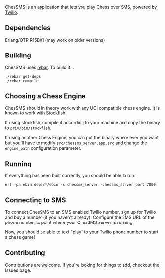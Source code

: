 ChesSMS is an application that lets you play Chess over SMS, powered by
[Twilio](http://www.twilio.com/).


## Dependencies
Erlang/OTP R15B01 (may work on older versions)

## Building 

ChesSMS uses [rebar](https://github.com/basho/rebar). To build it...

    ./rebar get-deps
    ./rebar compile

## Choosing a Chess Engine
ChesSMS should in theory work with any UCI compatible chess engine. It is known to
work with [Stockfish](https://github.com/mcostalba/Stockfish).

If using stockfish, compile it according to your machine and copy the
binary to `priv/bin/stockfish`.

If using another Chess Engine, you can put the binary where ever you want
but you'll have to modify `src/chessms_server.app.src` and change the
`engine_path` configuration parameter.

## Running
If everything has been built correctly, you should be able to run:

    erl -pa ebin deps/*/ebin -s chessms_server -chessms_server port 7000

## Connecting to SMS
To connect ChesSMS to an SMS enabled Twilio number, sign up for Twilio
and buy a number (if you haven't already). Configure the SMS URL of the
phone number to point where your ChesSMS server is running.

Now, you should be able to text "play" to your Twilio phone number to
start a chess game!

## Contributing
Contributions are welcome. If you're looking for things to add, checkout
the Issues page.
